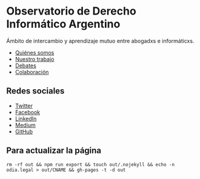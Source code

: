 # Observatorio de Derecho Informático Argentino

Ámbito de intercambio y aprendizaje mutuo entre abogadxs e informáticxs.

* [Quiénes somos](markdown/quienes_somos.md)
* [Nuestro trabajo](markdown/trabajo.md)
* [Debates](markdown/debates.md)
* [Colaboración](markdown/colaboracion.md)

## Redes sociales

* [Twitter](https://twitter.com/odiaasoc)
* [Facebook](https://www.facebook.com/ODIAasoc)
* [LinkedIn](https://www.linkedin.com/company/odiaasoc/)
* [Medium](https://medium.com/@odiaasoc)
* [GitHub](https://github.com/odia/)

## Para actualizar la página

```
rm -rf out && npm run export && touch out/.nojekyll && echo -n odia.legal > out/CNAME && gh-pages -t -d out
```
